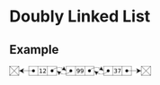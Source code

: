 # Doubly Linked List

## Example
<img src="./images/doubly-linked-list.svg" width="50%" style="margin-bottom: 25px"/>